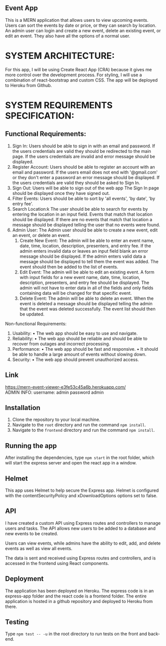 ## Event App
This is a MERN application that allows users to view upcoming events. Users can sort the events by date or price, or they can search by location.
An admin user can login and create a new event, delete an existing event, or edit an event. They also have all the options of a normal user.

# SYSTEM ARCHITECTURE:

For this app, I will be using Create React App (CRA) because it gives me more control over the development process. 
For styling, I will use a combination of react-bootstrap and custom CSS. The app will be deployed to Heroku from Github.

# SYSTEM REQUIREMENTS SPECIFICATION:

## Functional Requirements:
1. Sign In:
   Users should be able to sign in with an email and password.
   If the users credentials are valid they should be redirected to the main page.
   If the users credentials are invalid and error message should be displayed.
2. Register Account:
   Users should be able to register an account with an email and password.
   If the users email does not end with '@gmail.com' or they don't enter a password an error message should be displayed.
   If the users credentials are valid they should be asked to Sign In.
3. Sign Out:
   Users will be able to sign out of the web app
   The Sign In page should be displayed once they have signed out.
4. Filter Events:
   Users should be able to sort by 'all events', 'by date', 'by entry fee'.
5. Search Location:k
   The user should be able to search for events by entering the location in an input field.
   Events that match that location should be displayed.
   If there are no events that match that location a message should be displayed telling the user that no events were found.
6. Admin User:
   The Admin user should be able to create a new event, edit an event, or delete an event.
   1. Create New Event:
      The admin will be able to enter an event name, date, time, location, description, presenters, and entry fee.
      If the admin enters invalid data or leaves an input field blank an error message should be displayed.
      If the admin enters valid data a message should be displayed to tell them the event was added.
      The event should then be added to the list of events.
   2. Edit Event:
      The admin will be able to edit an existing event.
      A form with input fields for a new event name, date, time, location, description, presenters, and entry fee should be displayed.
      The admin will not have to enter data in all of the fields and only fields containing data will be changed for that specific event.
   3. Delete Event:
      The admin will be able to delete an event.
      When the event is deleted a message should be displayed telling the admin that the event was deleted successfully.
      The event list should then be updated.

Non-functional Requirements:
1.	Usability:
•	The web app should be easy to use and navigate.
2.	Reliability: 
•	The web app should be reliable and should be able to recover from outages and incorrect processing.
3.	Performance:
•	The web app should be fast and responsive.
•	It should be able to handle a large amount of events without slowing down.
4.	Security: 
•	The web app should prevent unauthorized access.

## Link
https://mern-event-viewer-e3fe53c45a6b.herokuapp.com/  
ADMIN INFO:
username: admin
password admin

## Installation

1. Clone the repository to your local machine.
2. Navigate to the `root` directory and run the command `npm install`.
3. Navigate to the `frontend` directory and run the command `npm install`.

## Running the app

After installing the dependencies, type `npm start` in the root folder, which will start the express server and open the react app in a window.

## Helmet

This app uses Helmet to help secure the Express app.
Helmet is configured with the contentSecurityPolicy and xDownloadOptions options set to false.

## API
I have created a custom API using Express routes and controllers to manage users and tasks. 
The API allows new users to be added to a database and new events to be created.

Users can view events, while admins have the ability to edit, add, and delete events as well as view all events.

The data is sent and received using Express routes and controllers, and is accessed in the frontend using React components.

## Deployment
The application has been deployed on Heroku. The express code is in an express-app folder and the react code is a frontend folder.
The entire application is hosted in a github repository and deployed to Heroku from there.

## Testing
Type `npm test -- -u` in the root directory to run tests on the front and back-end.